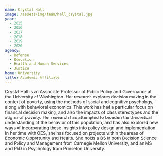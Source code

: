 ```yaml
---
name: Crystal Hall
image: /assets/img/team/hall_crystal.jpg
year:
  - 2015
  - 2016
  - 2017
  - 2018
  - 2019
  - 2020
agency:
  - Defense
  - Education
  - Health and Human Services
  - Justice
home: University
title: Academic Affiliate 
---
```


Crystal Hall is an Associate Professor of Public Policy and Governance at the University of Washington. Her research explores decision making in the context of poverty, using the methods of social and cognitive psychology, along with behavioral economics. This work has had a particular focus on financial decision making, and also the impacts of class stereotypes and the stigma of poverty. Her research has attempted to broaden the theoretical understanding of the behavior of this population, and has also explored new ways of incorporating these insights into policy design and implementation. In her time with OES, she has focused on projects within the areas of Economic Opportunity and Health. She holds a BS in both Decision Science and Policy and Management from Carnegie Mellon University, and an MS and PhD in Psychology from Princeton University.
